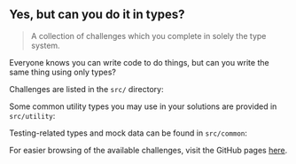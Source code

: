 <!-- @format -->

## Yes, but can you do it in types?

> A collection of challenges which you complete in solely the type system.

Everyone knows you can write code to do things, but can you write the same thing using only types?

Challenges are listed in the `src/` directory:

<!--CHALLENGES-->

Some common utility types you may use in your solutions are provided in `src/utility`:

<!--UTILITIES-->

Testing-related types and mock data can be found in `src/common`:

<!--COMMON-->

For easier browsing of the available challenges, visit the GitHub pages [here](https://kelsny.github.io/butcanyoudoitintypes/).
